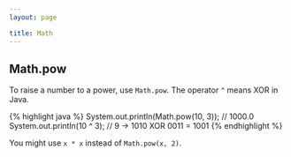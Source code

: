 ```yaml
---
layout: page

title: Math
---
```


## Math.pow

To raise a number to a power, use `Math.pow`. The operator `^` means XOR in Java.

{% highlight java %}
System.out.println(Math.pow(10, 3)); // 1000.0
System.out.println(10 ^ 3); // 9 -> 1010 XOR 0011 = 1001
{% endhighlight %}

You might use `x * x` instead of `Math.pow(x, 2)`.

